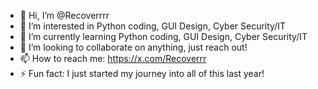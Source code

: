 - 👋 Hi, I’m @Recoverrrr
- 👀 I’m interested in Python coding, GUI Design, Cyber Security/IT
- 🌱 I’m currently learning Python coding, GUI Design, Cyber Security/IT
- 💞️ I’m looking to collaborate on anything, just reach out!
- 📫 How to reach me: https://x.com/Recoverrr
- ⚡ Fun fact: I just started my journey into all of this last year!

<!---
Recoverrrr/Recoverrrr is a ✨ special ✨ repository because its `README.md` (this file) appears on your GitHub profile.
You can click the Preview link to take a look at your changes.
--->
